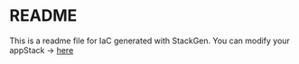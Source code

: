# README
This is a readme file for IaC generated with StackGen.
You can modify your appStack -> [here](http://main.dev.stackgen.com/appstacks/08853715-a6c0-4d10-9cdb-abcb9c193ef7)
